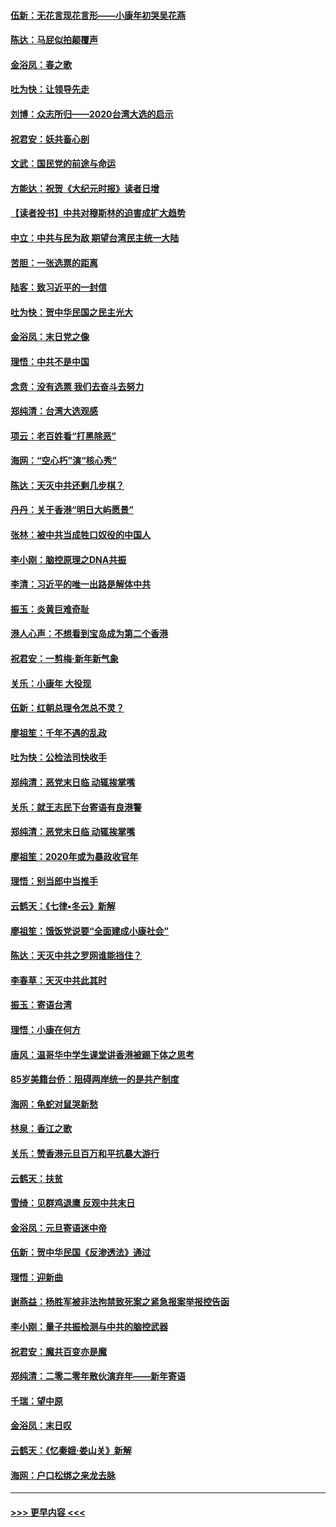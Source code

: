 #### [伍新：无花言现花言形——小康年初哭吴花燕](../pages/nsc993/n11800044.md?t=01171555) 
#### [陈达：马屁似拍颠覆声](../pages/nsc993/n11800010.md?t=01171555) 
#### [金浴凤：春之歌](../pages/nsc993/n11797687.md?t=01171555) 
#### [吐为快：让领导先走](../pages/nsc993/n11797512.md?t=01171555) 
#### [刘博：众志所归——2020台湾大选的启示](../pages/nsc993/n11796878.md?t=01171555) 
#### [祝君安：妖共畜心剖](../pages/nsc993/n11794273.md?t=01171555) 
#### [文武：国民党的前途与命运](../pages/nsc993/n11794198.md?t=01171555) 
#### [方能达：祝贺《大纪元时报》读者日增](../pages/nsc993/n11793807.md?t=01171555) 
#### [【读者投书】中共对穆斯林的迫害成扩大趋势](../pages/nsc993/n11791371.md?t=01171555) 
#### [中立：中共与民为敌 期望台湾民主统一大陆](../pages/nsc993/n11790392.md?t=01171555) 
#### [苦胆：一张选票的距离](../pages/nsc993/n11788914.md?t=01171555) 
#### [陆客：致习近平的一封信](../pages/nsc993/n11788867.md?t=01171555) 
#### [吐为快：贺中华民国之民主光大](../pages/nsc993/n11788618.md?t=01171555) 
#### [金浴凤：末日党之像](../pages/nsc993/n11787475.md?t=01171555) 
#### [理悟：中共不是中国](../pages/nsc993/n11787463.md?t=01171555) 
#### [念贲：没有选票  我们去奋斗去努力](../pages/nsc993/n11787398.md?t=01171555) 
#### [郑纯清：台湾大选观感](../pages/nsc993/n11786210.md?t=01171555) 
#### [项云：老百姓看“打黑除恶”](../pages/nsc993/n11785398.md?t=01171555) 
#### [海网：“空心朽”演“核心秀”](../pages/nsc993/n11783874.md?t=01171555) 
#### [陈达：天灭中共还剩几步棋？](../pages/nsc993/n11783719.md?t=01171555) 
#### [丹丹：关于香港“明日大屿愿景”](../pages/nsc993/n11783273.md?t=01171555) 
#### [张林：被中共当成牲口奴役的中国人](../pages/nsc993/n11782397.md?t=01171555) 
#### [李小刚：脑控原理之DNA共振](../pages/nsc993/n11780962.md?t=01171555) 
#### [李清：习近平的唯一出路是解体中共](../pages/nsc993/n11780866.md?t=01171555) 
#### [振玉：炎黄巨难奇耻](../pages/nsc993/n11779632.md?t=01171555) 
#### [港人心声：不想看到宝岛成为第二个香港](../pages/nsc993/n11778817.md?t=01171555) 
#### [祝君安：一剪梅‧新年新气象](../pages/nsc993/n11776340.md?t=01171555) 
#### [关乐：小康年 大役现](../pages/nsc993/n11774213.md?t=01171555) 
#### [伍新：红朝总理令怎总不灵？](../pages/nsc993/n11770813.md?t=01171555) 
#### [廖祖笙：千年不遇的乱政](../pages/nsc993/n11770373.md?t=01171555) 
#### [吐为快：公检法司快收手](../pages/nsc993/n11770359.md?t=01171555) 
#### [郑纯清：恶党末日临 动辄挨掌嘴](../pages/nsc993/n11769912.md?t=01171555) 
#### [关乐：就王志民下台寄语有良港警](../pages/nsc993/n11769903.md?t=01171555) 
#### [郑纯清：恶党末日临 动辄挨掌嘴](../pages/nsc993/n11769356.md?t=01171555) 
#### [廖祖笙：2020年或为暴政收官年](../pages/nsc993/n11768216.md?t=01171555) 
#### [理悟：别当郎中当推手](../pages/nsc993/n11768243.md?t=01171555) 
#### [云鹤天：《七律▪冬云》新解](../pages/nsc993/n11768204.md?t=01171555) 
#### [廖祖笙：饿饭党说要“全面建成小康社会”](../pages/nsc993/n11767482.md?t=01171555) 
#### [陈达：天灭中共之罗网谁能挡住？](../pages/nsc993/n11767465.md?t=01171555) 
#### [李春草：天灭中共此其时](../pages/nsc993/n11767452.md?t=01171555) 
#### [振玉：寄语台湾](../pages/nsc993/n11767432.md?t=01171555) 
#### [理悟：小康在何方](../pages/nsc993/n11767394.md?t=01171555) 
#### [唐风：温哥华中学生课堂讲香港被踢下体之思考](../pages/nsc993/n11766848.md?t=01171555) 
#### [85岁美籍台侨：阻碍两岸统一的是共产制度](../pages/nsc993/n11765043.md?t=01171555) 
#### [海网：龟蛇对鼠哭新愁](../pages/nsc993/n11764895.md?t=01171555) 
#### [林泉：香江之歌](../pages/nsc993/n11764415.md?t=01171555) 
#### [关乐：赞香港元旦百万和平抗暴大游行](../pages/nsc993/n11764382.md?t=01171555) 
#### [云鹤天：扶贫](../pages/nsc993/n11764245.md?t=01171555) 
#### [雪绮：见群鸡退鹰  反观中共末日](../pages/nsc993/n11762112.md?t=01171555) 
#### [金浴凤：元旦寄语迷中帝](../pages/nsc993/n11761788.md?t=01171555) 
#### [伍新：贺中华民国《反渗透法》通过](../pages/nsc993/n11761994.md?t=01171555) 
#### [理悟：迎新曲](../pages/nsc993/n11761152.md?t=01171555) 
#### [谢燕益：杨胜军被非法拘禁致死案之紧急报案举报控告函](../pages/nsc993/n11756134.md?t=01171555) 
#### [李小刚：量子共振检测与中共的脑控武器](../pages/nsc993/n11754518.md?t=01171555) 
#### [祝君安：魔共百变亦是魔](../pages/nsc993/n11754469.md?t=01171555) 
#### [郑纯清：二零二零年散伙演弃年——新年寄语](../pages/nsc993/n11754195.md?t=01171555) 
#### [千瑞：望中原](../pages/nsc993/n11754159.md?t=01171555) 
#### [金浴凤：末日叹](../pages/nsc993/n11752359.md?t=01171555) 
#### [云鹤天：《忆秦娥‧娄山关》新解](../pages/nsc993/n11752348.md?t=01171555) 
#### [海网：户口松绑之来龙去脉](../pages/nsc993/n11752328.md?t=01171555) 

----
#### [ >>> 更早内容 <<< ](../indexes/nsc993-earlier.md)
